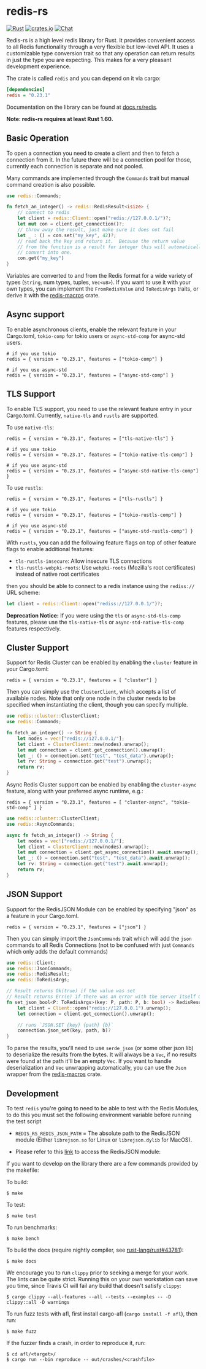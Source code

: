 # redis-rs

[![Rust](https://github.com/redis-rs/redis-rs/actions/workflows/rust.yml/badge.svg)](https://github.com/redis-rs/redis-rs/actions/workflows/rust.yml)
[![crates.io](https://img.shields.io/crates/v/redis.svg)](https://crates.io/crates/redis)
[![Chat](https://img.shields.io/discord/976380008299917365?logo=discord)](https://discord.gg/WHKcJK9AKP)

Redis-rs is a high level redis library for Rust. It provides convenient access
to all Redis functionality through a very flexible but low-level API. It
uses a customizable type conversion trait so that any operation can return
results in just the type you are expecting. This makes for a very pleasant
development experience.

The crate is called `redis` and you can depend on it via cargo:

```ini
[dependencies]
redis = "0.23.1"
```

Documentation on the library can be found at
[docs.rs/redis](https://docs.rs/redis).

**Note: redis-rs requires at least Rust 1.60.**

## Basic Operation

To open a connection you need to create a client and then to fetch a
connection from it. In the future there will be a connection pool for
those, currently each connection is separate and not pooled.

Many commands are implemented through the `Commands` trait but manual
command creation is also possible.

```rust
use redis::Commands;

fn fetch_an_integer() -> redis::RedisResult<isize> {
    // connect to redis
    let client = redis::Client::open("redis://127.0.0.1/")?;
    let mut con = client.get_connection()?;
    // throw away the result, just make sure it does not fail
    let _ : () = con.set("my_key", 42)?;
    // read back the key and return it.  Because the return value
    // from the function is a result for integer this will automatically
    // convert into one.
    con.get("my_key")
}
```

Variables are converted to and from the Redis format for a wide variety of types
(`String`, num types, tuples, `Vec<u8>`). If you want to use it with your own types,
you can implement the `FromRedisValue` and `ToRedisArgs` traits, or derive it with the
[redis-macros](https://github.com/daniel7grant/redis-macros/#json-wrapper-with-redisjson) crate.

## Async support

To enable asynchronous clients, enable the relevant feature in your Cargo.toml,
`tokio-comp` for tokio users or `async-std-comp` for async-std users.

```
# if you use tokio
redis = { version = "0.23.1", features = ["tokio-comp"] }

# if you use async-std
redis = { version = "0.23.1", features = ["async-std-comp"] }
```

## TLS Support

To enable TLS support, you need to use the relevant feature entry in your Cargo.toml.
Currently, `native-tls` and `rustls` are supported.

To use `native-tls`:

```
redis = { version = "0.23.1", features = ["tls-native-tls"] }

# if you use tokio
redis = { version = "0.23.1", features = ["tokio-native-tls-comp"] }

# if you use async-std
redis = { version = "0.23.1", features = ["async-std-native-tls-comp"] }
```

To use `rustls`:

```
redis = { version = "0.23.1", features = ["tls-rustls"] }

# if you use tokio
redis = { version = "0.23.1", features = ["tokio-rustls-comp"] }

# if you use async-std
redis = { version = "0.23.1", features = ["async-std-rustls-comp"] }
```

With `rustls`, you can add the following feature flags on top of other feature flags to enable additional features:

- `tls-rustls-insecure`: Allow insecure TLS connections
- `tls-rustls-webpki-roots`: Use `webpki-roots` (Mozilla's root certificates) instead of native root certificates

then you should be able to connect to a redis instance using the `rediss://` URL scheme:

```rust
let client = redis::Client::open("rediss://127.0.0.1/")?;
```

**Deprecation Notice:** If you were using the `tls` or `async-std-tls-comp` features, please use the `tls-native-tls` or `async-std-native-tls-comp` features respectively.

## Cluster Support

Support for Redis Cluster can be enabled by enabling the `cluster` feature in your Cargo.toml:

`redis = { version = "0.23.1", features = [ "cluster"] }`

Then you can simply use the `ClusterClient`, which accepts a list of available nodes. Note
that only one node in the cluster needs to be specified when instantiating the client, though
you can specify multiple.

```rust
use redis::cluster::ClusterClient;
use redis::Commands;

fn fetch_an_integer() -> String {
    let nodes = vec!["redis://127.0.0.1/"];
    let client = ClusterClient::new(nodes).unwrap();
    let mut connection = client.get_connection().unwrap();
    let _: () = connection.set("test", "test_data").unwrap();
    let rv: String = connection.get("test").unwrap();
    return rv;
}
```

Async Redis Cluster support can be enabled by enabling the `cluster-async` feature, along
with your preferred async runtime, e.g.:

`redis = { version = "0.23.1", features = [ "cluster-async", "tokio-std-comp" ] }`

```rust
use redis::cluster::ClusterClient;
use redis::AsyncCommands;

async fn fetch_an_integer() -> String {
    let nodes = vec!["redis://127.0.0.1/"];
    let client = ClusterClient::new(nodes).unwrap();
    let mut connection = client.get_async_connection().await.unwrap();
    let _: () = connection.set("test", "test_data").await.unwrap();
    let rv: String = connection.get("test").await.unwrap();
    return rv;
}
```

## JSON Support

Support for the RedisJSON Module can be enabled by specifying "json" as a feature in your Cargo.toml.

`redis = { version = "0.23.1", features = ["json"] }`

Then you can simply import the `JsonCommands` trait which will add the `json` commands to all Redis Connections (not to be confused with just `Commands` which only adds the default commands)

```rust
use redis::Client;
use redis::JsonCommands;
use redis::RedisResult;
use redis::ToRedisArgs;

// Result returns Ok(true) if the value was set
// Result returns Err(e) if there was an error with the server itself OR serde_json was unable to serialize the boolean
fn set_json_bool<P: ToRedisArgs>(key: P, path: P, b: bool) -> RedisResult<bool> {
    let client = Client::open("redis://127.0.0.1").unwrap();
    let connection = client.get_connection().unwrap();

    // runs `JSON.SET {key} {path} {b}`
    connection.json_set(key, path, b)?
}

```

To parse the results, you'll need to use `serde_json` (or some other json lib) to deserialize
the results from the bytes. It will always be a `Vec`, if no results were found at the path it'll
be an empty `Vec`. If you want to handle deserialization and `Vec` unwrapping automatically,
you can use the `Json` wrapper from the
[redis-macros](https://github.com/daniel7grant/redis-macros/#json-wrapper-with-redisjson) crate.

## Development

To test `redis` you're going to need to be able to test with the Redis Modules, to do this
you must set the following environment variable before running the test script

- `REDIS_RS_REDIS_JSON_PATH` = The absolute path to the RedisJSON module (Either `librejson.so` for Linux or `librejson.dylib` for MacOS).

- Please refer to this [link](https://github.com/RedisJSON/RedisJSON) to access the RedisJSON module:

<!-- As support for modules are added later, it would be wise to update this list -->

If you want to develop on the library there are a few commands provided
by the makefile:

To build:

    $ make

To test:

    $ make test

To run benchmarks:

    $ make bench

To build the docs (require nightly compiler, see [rust-lang/rust#43781](https://github.com/rust-lang/rust/issues/43781)):

    $ make docs

We encourage you to run `clippy` prior to seeking a merge for your work. The lints can be quite strict. Running this on your own workstation can save you time, since Travis CI will fail any build that doesn't satisfy `clippy`:

    $ cargo clippy --all-features --all --tests --examples -- -D clippy::all -D warnings

To run fuzz tests with afl, first install cargo-afl (`cargo install -f afl`),
then run:

    $ make fuzz

If the fuzzer finds a crash, in order to reproduce it, run:

    $ cd afl/<target>/
    $ cargo run --bin reproduce -- out/crashes/<crashfile>
